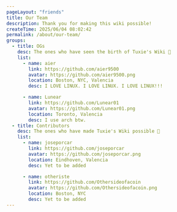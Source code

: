 ```yaml
---
pageLayout: "friends"
title: Our Team
description: Thank you for making this wiki possible!
createTime: 2025/06/04 08:02:42
permalink: /about/our-team/
groups:
  - title: OGs
    desc: The ones who have seen the birth of Tuxie's Wiki 🤍
    list:
      - name: aier
        link: https://github.com/aier9500
        avatar: https://github.com/aier9500.png
        location: Boston, NYC, Valencia
        desc: I LOVE LINUX. I LOVE LINUX. I LOVE LINUX!!!

      - name: Lunear
        link: https://github.com/Lunear01
        avatar: https://github.com/Lunear01.png
        location: Toronto, Valencia
        desc: I use arch btw.
  - title: Contributors
    desc: The ones who have made Tuxie's Wiki possible 🤍
    list:
      - name: joseporcar
        link: https://github.com/joseporcar
        avatar: https://github.com/joseporcar.png
        location: Eindhoven, Valencia
        desc: Yet to be added

      - name: otheriste
        link: https://github.com/Othersideofacoin
        avatar: https://github.com/Othersideofacoin.png
        location: Boston, NYC
        desc: Yet to be added
---
```

